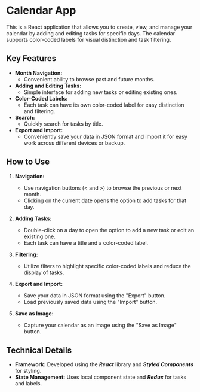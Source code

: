 # Calendar App

This is a React application that allows you to create, view, and manage your calendar by adding and editing tasks for specific days. The calendar supports color-coded labels for visual distinction and task filtering.

## Key Features

- **Month Navigation:**
  - Convenient ability to browse past and future months.
- **Adding and Editing Tasks:**
  - Simple interface for adding new tasks or editing existing ones.
- **Color-Coded Labels:**
  - Each task can have its own color-coded label for easy distinction and filtering.
- **Search:**
  - Quickly search for tasks by title.
- **Export and Import:**
  - Conveniently save your data in JSON format and import it for easy work across different devices or backup.

## How to Use

1. **Navigation:**
   - Use navigation buttons (< and >) to browse the previous or next month.
   - Clicking on the current date opens the option to add tasks for that day.

2. **Adding Tasks:**
   - Double-click on a day to open the option to add a new task or edit an existing one.
   - Each task can have a title and a color-coded label.

3. **Filtering:**
   - Utilize filters to highlight specific color-coded labels and reduce the display of tasks.

4. **Export and Import:**
   - Save your data in JSON format using the "Export" button.
   - Load previously saved data using the "Import" button.

5. **Save as Image:**
   - Capture your calendar as an image using the "Save as Image" button.

## Technical Details

- **Framework:** Developed using the ***React*** library and ***Styled Components*** for styling.
- **State Management:** Uses local component state and ***Redux*** for tasks and labels.
